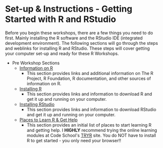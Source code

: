 # Set-up & Instructions - Getting Started with R and RStudio

Before you begin these workshops, there are a few things you need to do first. Mainly installing the R software and the RStudio IDE (integrated development environment). The following sections will go through the steps and weblinks for installing R and RStudio. These steps will cover getting your computer set-up and ready for these R Workshops.

* Pre Workshop Sections
    * [Information on R](./Rinfo.html)
         + This section provides links and additional information on The R Project, R Foundation, R documentation, and other sources of information on R.
    * [Installing R](./Rinstall.html)
        + This section provides links and information to download R and get it up and running on your computer.
    * [Installing RStudio](./RStudioInstall.html)
        + This section provides links and information to download RStudio and get it up and running on your computer.
    * [Places to Learn R & Get Help](./learningR.html)
        + This section provides an initial list of places to start learning R and getting help. I **HIGHLY** recommend trying the online learning modules at Code School's [TRYR](http://tryr.codeschool.com/) site. You do NOT have to install R to get started - you only need your browser!!


